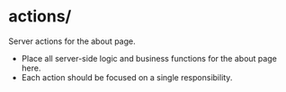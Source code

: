 # actions/

Server actions for the about page.

- Place all server-side logic and business functions for the about page here.
- Each action should be focused on a single responsibility. 